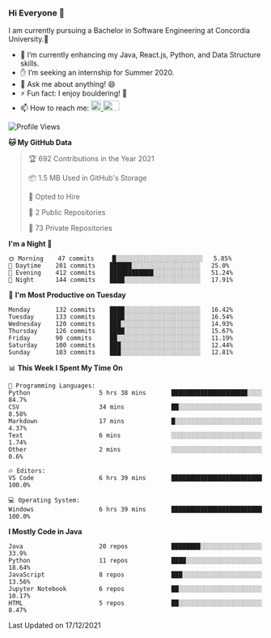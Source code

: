 ### Hi Everyone 👋
I am currently pursuing a Bachelor in Software Engineering at Concordia University.🏫

- 🌱 I’m currently enhancing my Java, React.js, Python, and Data Structure skills.
- ✋ I’m seeking an internship for Summer 2020.
- 💬 Ask me about anything! 😄
- ⚡ Fun fact: I enjoy bouldering! 🧗‍
- 📫 How to reach me: <a href="https://www.linkedin.com/in/siu-tong-ye/" target="_blank"> <img width="20px" width="32" src="https://cdn.jsdelivr.net/npm/simple-icons@v3/icons/linkedin.svg" /> </a> <a href="mailto:SiuTongYe@gmail.com" target="_blank"> <img height="20" width="32" src="https://cdn.jsdelivr.net/npm/simple-icons@v3/icons/gmail.svg" /> </a>

<!--START_SECTION:waka-->
![Profile Views](http://img.shields.io/badge/Profile%20Views-1-blue)

**🐱 My GitHub Data** 

> 🏆 692 Contributions in the Year 2021
 > 
> 📦 1.5 MB Used in GitHub's Storage 
 > 
> 💼 Opted to Hire
 > 
> 📜 2 Public Repositories 
 > 
> 🔑 73 Private Repositories  
 > 
**I'm a Night 🦉** 

```text
🌞 Morning    47 commits     █░░░░░░░░░░░░░░░░░░░░░░░░   5.85% 
🌆 Daytime    201 commits    ██████░░░░░░░░░░░░░░░░░░░   25.0% 
🌃 Evening    412 commits    ████████████░░░░░░░░░░░░░   51.24% 
🌙 Night      144 commits    ████░░░░░░░░░░░░░░░░░░░░░   17.91%

```
📅 **I'm Most Productive on Tuesday** 

```text
Monday       132 commits    ████░░░░░░░░░░░░░░░░░░░░░   16.42% 
Tuesday      133 commits    ████░░░░░░░░░░░░░░░░░░░░░   16.54% 
Wednesday    120 commits    ███░░░░░░░░░░░░░░░░░░░░░░   14.93% 
Thursday     126 commits    ████░░░░░░░░░░░░░░░░░░░░░   15.67% 
Friday       90 commits     ██░░░░░░░░░░░░░░░░░░░░░░░   11.19% 
Saturday     100 commits    ███░░░░░░░░░░░░░░░░░░░░░░   12.44% 
Sunday       103 commits    ███░░░░░░░░░░░░░░░░░░░░░░   12.81%

```


📊 **This Week I Spent My Time On** 

```text
💬 Programming Languages: 
Python                   5 hrs 38 mins       █████████████████████░░░░   84.7% 
CSV                      34 mins             ██░░░░░░░░░░░░░░░░░░░░░░░   8.58% 
Markdown                 17 mins             █░░░░░░░░░░░░░░░░░░░░░░░░   4.37% 
Text                     6 mins              ░░░░░░░░░░░░░░░░░░░░░░░░░   1.74% 
Other                    2 mins              ░░░░░░░░░░░░░░░░░░░░░░░░░   0.6%

🔥 Editors: 
VS Code                  6 hrs 39 mins       █████████████████████████   100.0%

💻 Operating System: 
Windows                  6 hrs 39 mins       █████████████████████████   100.0%

```

**I Mostly Code in Java** 

```text
Java                     20 repos            ████████░░░░░░░░░░░░░░░░░   33.9% 
Python                   11 repos            ████░░░░░░░░░░░░░░░░░░░░░   18.64% 
JavaScript               8 repos             ███░░░░░░░░░░░░░░░░░░░░░░   13.56% 
Jupyter Notebook         6 repos             ██░░░░░░░░░░░░░░░░░░░░░░░   10.17% 
HTML                     5 repos             ██░░░░░░░░░░░░░░░░░░░░░░░   8.47%

```



 Last Updated on 17/12/2021
<!--END_SECTION:waka-->
